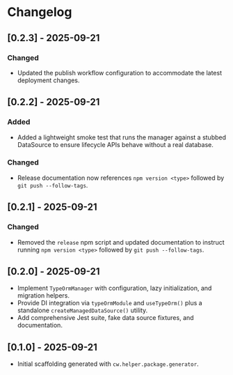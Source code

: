 # Changelog

## [0.2.3] - 2025-09-21
### Changed
- Updated the publish workflow configuration to accommodate the latest deployment changes.

## [0.2.2] - 2025-09-21
### Added
- Added a lightweight smoke test that runs the manager against a stubbed DataSource to ensure lifecycle APIs behave without a real database.
### Changed
- Release documentation now references `npm version <type>` followed by `git push --follow-tags`.

## [0.2.1] - 2025-09-21
### Changed
- Removed the `release` npm script and updated documentation to instruct running `npm version <type>` followed by `git push --follow-tags`.

## [0.2.0] - 2025-09-21
- Implement `TypeOrmManager` with configuration, lazy initialization, and
  migration helpers.
- Provide DI integration via `typeOrmModule` and `useTypeOrm()` plus a
  standalone `createManagedDataSource()` utility.
- Add comprehensive Jest suite, fake data source fixtures, and documentation.

## [0.1.0] - 2025-09-21
- Initial scaffolding generated with `cw.helper.package.generator`.

